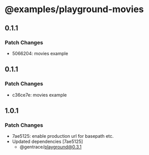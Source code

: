 # @examples/playground-movies

## 0.1.1

### Patch Changes

- 5066204: movies example

## 0.1.1

### Patch Changes

- c36ce7e: movies example

## 1.0.1

### Patch Changes

- 7ae5125: enable production url for basepath etc.
- Updated dependencies [7ae5125]
  - @gentrace/playground@0.3.1
